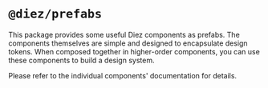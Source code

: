 # `@diez/prefabs`

This package provides some useful Diez components as prefabs. The components themselves are simple and designed to encapsulate design tokens. When composed together in higher-order components, you can use these components to build a design system.

Please refer to the individual components' documentation for details.
